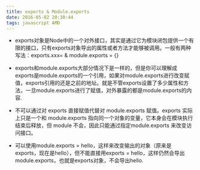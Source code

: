 ```yaml
---
title: exports & Module.exports
date: 2016-05-02 20:30:44
tags: javascript AMD
---
```

- exports对象是Node中的一个对外接口，其实是通过它为模块闭包提供一个有限的接口，只有exports对象导出的属性或者方法才能够被调用。一般有两种写法：exports.xxx= & module.exports = {}

- exports和module.exports大部分情况下是一样的，但是你可以理解成exports是module.exports的一个引用，如果对module.exports进行改变赋值，exports引用的还是之前的地址。就是不管exports设置了多少属性和方法，一旦module.exports进行了赋值，对外暴露的都是module.exports的内容.

- 不可以通过对 exports 直接赋值代替对 module.exports 赋值。exports 实际上只是一个和 module.exports 指向同一个对象的变量，它本身会在模块执行结束后释放，但 module 不会，因此只能通过指定module.exports 来改变访问接口。

- 可以使用module.exports = hello，这样来改变输出的对象（原来是exports，现在是hello），但不能直接用exports = hello，这样仍然会导出module.exports，也就是exports对象，不会导出hello.
